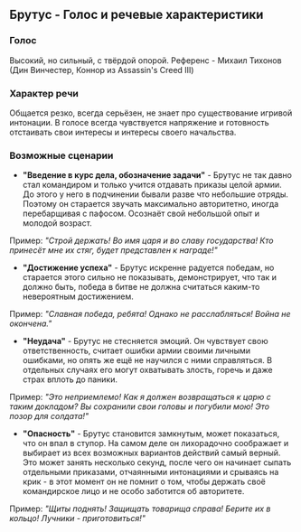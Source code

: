## Брутус - Голос и речевые характеристики

### Голос

Высокий, но сильный, с твёрдой опорой. Референс - Михаил Тихонов (Дин Винчестер, Коннор из Assassin's Creed III)

### Характер речи

Общается резко, всегда серьёзен, не знает про существование игривой интонации. В голосе всегда чувствуется напряжение и готовность отстаивать свои интересы и интересы своего начальства. 

### Возможные сценарии

* **"Введение в курс дела, обозначение задачи"** - Брутус не так давно стал командиром и только учится отдавать приказы целой армии. До этого у него в подчинении бывали разве что небольшие отряды. Поэтому он старается звучать максимально авторитетно, иногда перебарщивая с пафосом. Осознаёт свой небольшой опыт и молодой возраст.

Пример: _"Строй держать! Во имя царя и во славу государства! Кто принесёт мне их стяг, будет представлен к награде!"_

* **"Достижение успеха"** - Брутус искренне радуется победам, но старается этого сильно не показывать, демонстрирует, что так и должно быть, победа в битве не должна считаться каким-то невероятным достижением.

Пример: _"Славная победа, ребята! Однако не расслабляться! Война не окончена."_

* **"Неудача"** - Брутус не стесняется эмоций. Он чувствует свою ответственность, считает ошибки армии своими личными ошибками, но опять же ещё не научился с ними справляться. В отдельных случаях его могут охватывать злость, горечь и даже страх вплоть до паники.

Пример: _"Это неприемлемо! Как я должен возвращаться к царю с таким докладом? Вы сохранили свои головы и погубили мою! Это позор для солдата!"_

* **"Опасность"** - Брутус становится замкнутым, может показаться, что он впал в ступор. На самом деле он лихорадочно соображает и выбирает из всех возможных вариантов действий самый верный. Это может занять несколько секунд, после чего он начинает сыпать отдельными приказами, отчаянными интонациями и срываясь на крик - в этот момент он не помнит о том, чтобы держать своё командирское лицо и не особо заботится об авторитете. 

Пример: _"Щиты поднять! Защищать товарища справа! Берите их в кольцо! Лучники - приготовиться!"_